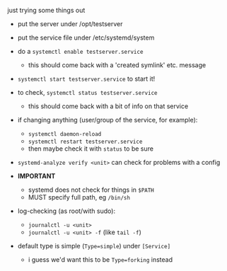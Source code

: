 just trying some things out

* put the server under /opt/testserver
* put the service file under /etc/systemd/system
* do a `systemctl enable testserver.service`
  * this should come back with a 'created symlink' etc. message
* `systemctl start testserver.service` to start it!

* to check, `systemctl status testserver.service`
  * this should come back with a bit of info on that service

* if changing anything (user/group of the service, for example):
  * `systemctl daemon-reload`
  * `systemctl restart testserver.service`
  * then maybe check it with `status` to be sure

* `systemd-analyze verify <unit>` can check for problems with a config

* **IMPORTANT**
  * systemd does not check for things in `$PATH`
  * MUST specify full path, eg `/bin/sh`

* log-checking (as root/with sudo):
  * `journalctl -u <unit>`
  * `journalctl -u <unit> -f` (like `tail -f`)

* default type is simple (`Type=simple`) under `[Service]`
  * i guess we'd  want this to be `Type=forking` instead

